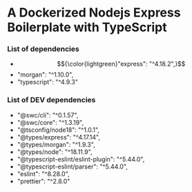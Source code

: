 # A Dockerized Nodejs Express Boilerplate with TypeScript

### List of dependencies

- $${\color{lightgreen}"express": "^4.18.2",}$$
- "morgan": "^1.10.0",
- "typescript": "^4.9.3"

### List of DEV dependencies

- "@swc/cli": "^0.1.57",
- "@swc/core": "^1.3.19",
- "@tsconfig/node18": "^1.0.1",
- "@types/express": "^4.17.14",
- "@types/morgan": "^1.9.3",
- "@types/node": "^18.11.9",
- "@typescript-eslint/eslint-plugin": "^5.44.0",
- "@typescript-eslint/parser": "^5.44.0",
- "eslint": "^8.28.0",
- "prettier": "^2.8.0"
